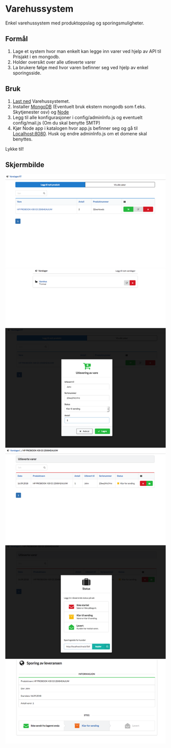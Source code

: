 # Varehussystem
Enkel varehussystem med produktoppslag og sporingsmuligheter.

## Formål
1. Lage et system hvor man enkelt kan legge inn varer ved hjelp av API til Prisjakt i en mongodb.
1. Holder oversikt over alle utleverte varer
1. La brukere følge med hvor varen befinner seg ved hjelp av enkel sporingsside.

## Bruk
1. [Last ned](https://github.com/kims89/Varehussystem/archive/master.zip) Varehussystemet.
1. Installer [MongoDB](https://docs.mongodb.com/manual/installation/) (Eventuelt bruk ekstern mongodb som f.eks. Skytjenester osv) og [Node](https://nodejs.org/en/download)
1. Legg til alle konfigurasjoner i config/adminInfo.js og eventuelt config/mail.js (Om du skal benytte SMTP)
1. Kjør Node app i katalogen hvor app.js befinner seg og gå til [Localhost:8080](http://localhost:8080/). Husk og endre adminInfo.js om et domene skal benyttes.

Lykke til!

## Skjermbilde
![image](https://raw.githubusercontent.com/kims89/Varehussystem/master/Screenshots/Screenshot%20at%20sep.%2016%2016-32-06.png)
![image](https://raw.githubusercontent.com/kims89/Varehussystem/master/Screenshots/Screenshot%20at%20sep.%2016%2016-35-34.png)
![image](https://raw.githubusercontent.com/kims89/Varehussystem/master/Screenshots/Screenshot%20at%20sep.%2016%2016-33-21.png)
![image](https://raw.githubusercontent.com/kims89/Varehussystem/master/Screenshots/Screenshot%20at%20sep.%2016%2016-34-14.png)
![image](https://raw.githubusercontent.com/kims89/Varehussystem/master/Screenshots/Screenshot%20at%20sep.%2016%2016-34-30.png)
![image](https://raw.githubusercontent.com/kims89/Varehussystem/master/Screenshots/Screenshot%20at%20sep.%2016%2016-34-53.png)
